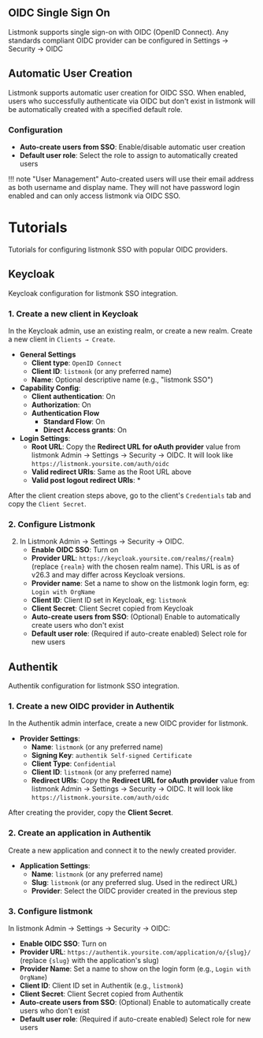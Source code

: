 
## OIDC Single Sign On

Listmonk supports single sign-on with OIDC (OpenID Connect). Any standards compliant OIDC provider can be configured in Settings -> Security -> OIDC

## Automatic User Creation

Listmonk supports automatic user creation for OIDC SSO. When enabled, users who successfully authenticate via OIDC but don't exist in listmonk will be automatically created with a specified default role.

### Configuration
- **Auto-create users from SSO**: Enable/disable automatic user creation
- **Default user role**: Select the role to assign to automatically created users

!!! note "User Management"
    Auto-created users will use their email address as both username and display name. They will not have password login enabled and can only access listmonk via OIDC SSO.


# Tutorials

Tutorials for configuring listmonk SSO with popular OIDC providers.

## Keycloak
Keycloak configuration for listmonk SSO integration.

### 1. Create a new client in Keycloak
In the Keycloak admin, use an existing realm, or create a new realm. Create a new client in `Clients → Create`.

- **General Settings**
    - **Client type**: `OpenID Connect`
    - **Client ID**: `listmonk` (or any preferred name)
    - **Name**: Optional descriptive name (e.g., "listmonk SSO")
- **Capability Config**:
    - **Client authentication**: On
    - **Authorization**: On
    - **Authentication Flow**
        - **Standard Flow**: On
        - **Direct Access grants**: On
- **Login Settings**:
    - **Root URL**: Copy the **Redirect URL for oAuth provider** value from listmonk Admin -> Settings -> Security -> OIDC. It will look like `https://listmonk.yoursite.com/auth/oidc`
    - **Valid redirect URIs**: Same as the Root URL above
    - **Valid post logout redirect URIs**: *

After the client creation steps above, go to the client's `Credentials` tab and copy the `Client Secret`.

### 2. Configure Listmonk
2. In Listmonk Admin -> Settings -> Security -> OIDC.
    - **Enable OIDC SSO**: Turn on
    - **Provider URL**: `https://keycloak.yoursite.com/realms/{realm}` (replace `{realm}` with the chosen realm name). This URL is as of v26.3 and may differ across Keycloak versions.
    - **Provider name**: Set a name to show on the listmonk login form, eg: `Login with OrgName`
    - **Client ID**: Client ID set in Keycloak, eg: `listmonk`
    - **Client Secret**: Client Secret copied from Keycloak
    - **Auto-create users from SSO**: (Optional) Enable to automatically create users who don't exist
    - **Default user role**: (Required if auto-create enabled) Select role for new users



## Authentik  
Authentik configuration for listmonk SSO integration.

### 1. Create a new OIDC provider in Authentik
In the Authentik admin interface, create a new OIDC provider for listmonk.

- **Provider Settings**:  
    - **Name**: `listmonk` (or any preferred name)
    - **Signing Key**: `authentik Self-signed Certificate`
    - **Client Type**: `Confidential`
    - **Client ID**: `listmonk` (or any preferred name)
    - **Redirect URIs**: Copy the **Redirect URL for oAuth provider** value from listmonk Admin -> Settings -> Security -> OIDC. It will look like `https://listmonk.yoursite.com/auth/oidc`

After creating the provider, copy the **Client Secret**.

### 2. Create an application in Authentik
Create a new application and connect it to the newly created provider.

- **Application Settings**:
    - **Name**: `listmonk` (or any preferred name)
    - **Slug**: `listmonk` (or any preferred slug. Used in the redirect URL)
    - **Provider**: Select the OIDC provider created in the previous step

### 3. Configure listmonk
In listmonk Admin → Settings → Security → OIDC:

- **Enable OIDC SSO**: Turn on
- **Provider URL**: `https://authentik.yoursite.com/application/o/{slug}/` (replace `{slug}` with the application's slug)
- **Provider Name**: Set a name to show on the login form (e.g., `Login with OrgName`)
- **Client ID**: Client ID set in Authentik (e.g., `listmonk`)
- **Client Secret**: Client Secret copied from Authentik
- **Auto-create users from SSO**: (Optional) Enable to automatically create users who don't exist
- **Default user role**: (Required if auto-create enabled) Select role for new users
